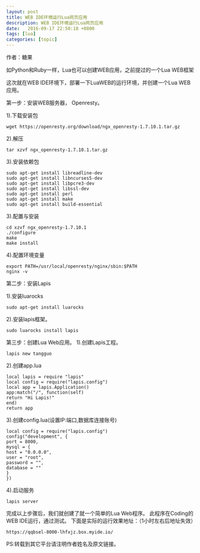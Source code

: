 ```yaml
---
layout: post
title: WEB IDE环境运行Lua网页应用
description: WEB IDE环境运行Lua网页应用
date:   2016-09-17 22:50:18 +0800 
tags: [lua]
categories: [topic]
---
```

作者：糖果



如Python和Ruby一样，Lua也可以创建WEB应用，之前提过的一个Lua WEB框架

这次就在WEB IDE环境下，部署一下LuaWEB的运行环境，并创建一个Lua WEB应用。

第一步：安装WEB服务器， Openresty。

1).下载安装包
```
wget https://openresty.org/download/ngx_openresty-1.7.10.1.tar.gz
```

2).解压
```
tar xzvf ngx_openresty-1.7.10.1.tar.gz
```
3).安装依赖包
```
sudo apt-get install libreadline-dev
sudo apt-get install libncurses5-dev
sudo apt-get install libpcre3-dev
sudo apt-get install libssl-dev
sudo apt-get install perl
sudo apt-get install make
sudo apt-get install build-essential
```

3).配置与安装

```
cd xzvf ngx_openresty-1.7.10.1
./configure
make
make install
```

4).配置环境变量
```
export PATH=/usr/local/openresty/nginx/sbin:$PATH
nginx -v
```

第二步：安装Lapis

1).安装luarocks
```
sudo apt-get install luarocks
```

2).安装lapis框架。
```
sudo luarocks install lapis
```

第三步：创建Lua Web应用。
1).创建Lapis工程。
```
lapis new tangguo
```

2).创建app.lua
```
local lapis = require "lapis"  
local config = require("lapis.config")       
local app = lapis.Application()         
app:match("/", function(self)                                                                               return "Hi Lapis!"                                                                          end)                                                                                                return app
```

3).创建config.lua(设置IP:端口,数据库连接账号)
```
local config = require("lapis.config")                                                              config("development", {                                                                                  port = 8000,                                                                                        mysql = {                                                                                       host = "0.0.0.0",                                                                               user = "root",                                                                                  password = "",                                                                                  database = ""                                                                                  }                    
}) 
```
4).启动服务
```
lapis server
```
完成以上步骤后，我们就创建了就一个简单的Lua Web程序。
此程序在Coding的WEB IDE运行，通过测试。
下面是实际的运行效果地址：（1小时左右后地址失效）
```
https://qqbsel-8000-lhfxjz.box.myide.io/
```


PS:转载到其它平台请注明作者姓名及原文链接。